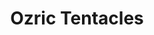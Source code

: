 ---
title: "Ozric Tentacles"
summary: "English progressive/space/psychedelic rock band founded in 1983 in Somerset. They fuse jazz rock, hard rock and acid rock with influences from world music into an energetic, slick, variegated sound to produce a synthesis that sounds both ambitious and natural. The band's output is instrumental, with only a few minor exceptions. Over the course of 40 years, the band has released over 30 albums selling over a million copies worldwide despite never having signed to a major recording label. Throughout numerous line-up changes, co-founder and guitarist Ed Wynne has remained the sole original member of the band. Current line-up: Ed Wynne - guitars, keyboards, bass, programming, various instruments Brandi Wynne - bass Silas Wynne - keyboards, synthesizers Tim Wallander - drums, percussion"
image: "ozric-tentacles.jpg"
apple_music_artist_url: "https://music.apple.com/gb/artist/ozric-tentacles/464266722"
---